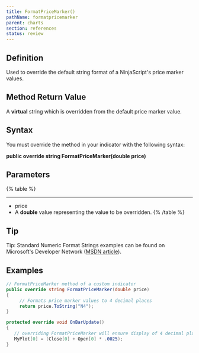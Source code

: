 ```yaml
---
title: FormatPriceMarker()
pathName: formatpricemarker
parent: charts
section: references
status: review
---
```


## Definition

Used to override the default string format of a NinjaScript's price marker values.

## Method Return Value

A **virtual** string which is overridden from the default price marker value.

## Syntax

You must override the method in your indicator with the following syntax:

**public override string FormatPriceMarker(double price)**

## Parameters

{% table %}

---

* price
* A **double** value representing the value to be overridden.
{% /table %}

## Tip

Tip: Standard Numeric Format Strings examples can be found on Microsoft's Developer Network ([MSDN article](https://msdn.microsoft.com/en-us/library/dwhawy9k%28v=vs.110%29.aspx)).

## Examples

```csharp
// FormatPriceMarker method of a custom indicator
public override string FormatPriceMarker(double price)
{
     // Formats price marker values to 4 decimal places
     return price.ToString("N4");
}

protected override void OnBarUpdate()
{
   // overriding FormatPriceMarker will ensure display of 4 decimal places
   MyPlot[0] = (Close[0] + Open[0] * .0025);  
}
```
